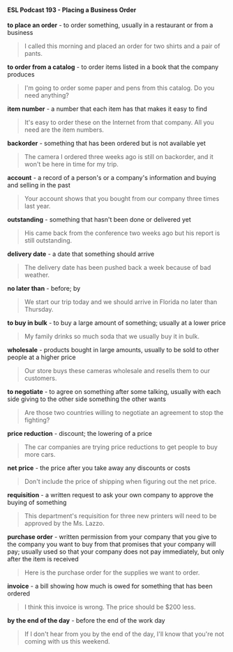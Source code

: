 #### ESL Podcast 193 - Placing a Business Order

**to place an order** - to order something, usually in a restaurant or from a
business

> I called this morning and placed an order for two shirts and a pair of pants.

**to order from a catalog** - to order items listed in a book that the company
produces

> I'm going to order some paper and pens from this catalog. Do you need
anything?

**item number** - a number that each item has that makes it easy to find

> It's easy to order these on the Internet from that company. All you need are the
item numbers.

**backorder** - something that has been ordered but is not available yet

> The camera I ordered three weeks ago is still on backorder, and it won't be
here in time for my trip.

**account** - a record of a person's or a company's information and buying and
selling in the past

> Your account shows that you bought from our company three times last year.

**outstanding** - something that hasn't been done or delivered yet

> His came back from the conference two weeks ago but his report is still
outstanding.

**delivery date** - a date that something should arrive

> The delivery date has been pushed back a week because of bad weather.

**no later than** - before; by

> We start our trip today and we should arrive in Florida no later than Thursday.

**to buy in bulk** - to buy a large amount of something; usually at a lower price

> My family drinks so much soda that we usually buy it in bulk.

**wholesale** - products bought in large amounts, usually to be sold to other people
at a higher price

> Our store buys these cameras wholesale and resells them to our customers.

**to negotiate** - to agree on something after some talking, usually with each side
giving to the other side something the other wants

> Are those two countries willing to negotiate an agreement to stop the fighting?

**price reduction** - discount; the lowering of a price

> The car companies are trying price reductions to get people to buy more cars.

**net price** - the price after you take away any discounts or costs

> Don't include the price of shipping when figuring out the net price.

**requisition** - a written request to ask your own company to approve the buying
of something

> This department's requisition for three new printers will need to be approved by
the Ms. Lazzo.

**purchase order** - written permission from your company that you give to the
company you want to buy from that promises that your company will pay; usually
used so that your company does not pay immediately, but only after the item is
received

> Here is the purchase order for the supplies we want to order.

**invoice** - a bill showing how much is owed for something that has been ordered

> I think this invoice is wrong. The price should be $200 less.

**by the end of the day** - before the end of the work day

> If I don't hear from you by the end of the day, I'll know that you're not coming
with us this weekend.

